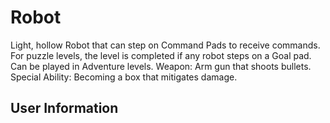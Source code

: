 # Robot
Light, hollow Robot that can step on Command Pads to receive commands.
For puzzle levels, the level is completed if any robot steps on a Goal pad.
Can be played in Adventure levels.
Weapon: Arm gun that shoots bullets.
Special Ability: Becoming a box that mitigates damage.

## User Information